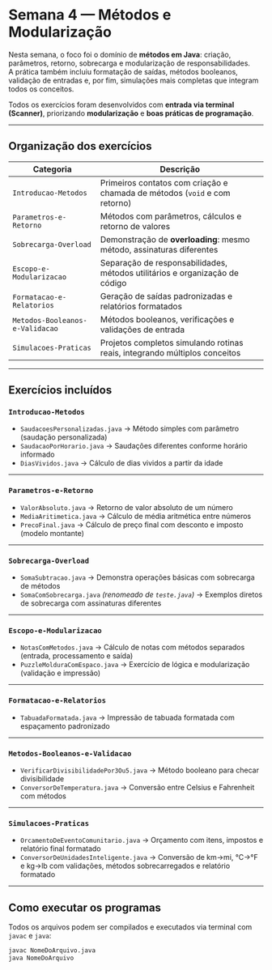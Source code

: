 # Semana 4 — Métodos e Modularização

Nesta semana, o foco foi o domínio de **métodos em Java**: criação, parâmetros, retorno, sobrecarga e modularização de responsabilidades.  
A prática também incluiu formatação de saídas, métodos booleanos, validação de entradas e, por fim, simulações mais completas que integram todos os conceitos.

Todos os exercícios foram desenvolvidos com **entrada via terminal (Scanner)**, priorizando **modularização** e **boas práticas de programação**.

---

## Organização dos exercícios

| Categoria                     | Descrição                                                                 |
|-------------------------------|---------------------------------------------------------------------------|
| `Introducao-Metodos`          | Primeiros contatos com criação e chamada de métodos (`void` e com retorno) |
| `Parametros-e-Retorno`        | Métodos com parâmetros, cálculos e retorno de valores                     |
| `Sobrecarga-Overload`         | Demonstração de **overloading**: mesmo método, assinaturas diferentes     |
| `Escopo-e-Modularizacao`      | Separação de responsabilidades, métodos utilitários e organização de código |
| `Formatacao-e-Relatorios`     | Geração de saídas padronizadas e relatórios formatados                    |
| `Metodos-Booleanos-e-Validacao` | Métodos booleanos, verificações e validações de entrada                 |
| `Simulacoes-Praticas`         | Projetos completos simulando rotinas reais, integrando múltiplos conceitos |

---

## Exercícios incluídos

### `Introducao-Metodos`
- `SaudacoesPersonalizadas.java` → Método simples com parâmetro (saudação personalizada)  
- `SaudacaoPorHorario.java` → Saudações diferentes conforme horário informado  
- `DiasVividos.java` → Cálculo de dias vividos a partir da idade  

---

### `Parametros-e-Retorno`
- `ValorAbsoluto.java` → Retorno de valor absoluto de um número  
- `MediaAritimetica.java` → Cálculo de média aritmética entre números  
- `PrecoFinal.java` → Cálculo de preço final com desconto e imposto (modelo montante)  

---

### `Sobrecarga-Overload`
- `SomaSubtracao.java` → Demonstra operações básicas com sobrecarga de métodos  
- `SomaComSobrecarga.java` *(renomeado de `teste.java`)* → Exemplos diretos de sobrecarga com assinaturas diferentes  

---

### `Escopo-e-Modularizacao`
- `NotasComMetodos.java` → Cálculo de notas com métodos separados (entrada, processamento e saída)  
- `PuzzleMolduraComEspaco.java` → Exercício de lógica e modularização (validação e impressão)  

---

### `Formatacao-e-Relatorios`
- `TabuadaFormatada.java` → Impressão de tabuada formatada com espaçamento padronizado  

---

### `Metodos-Booleanos-e-Validacao`
- `VerificarDivisibilidadePor3Ou5.java` → Método booleano para checar divisibilidade  
- `ConversorDeTemperatura.java` → Conversão entre Celsius e Fahrenheit com métodos  

---

### `Simulacoes-Praticas`
- `OrcamentoDeEventoComunitario.java` → Orçamento com itens, impostos e relatório final formatado
- `ConversorDeUnidadesInteligente.java` → Conversão de km→mi, °C→°F e kg→lb com validações, métodos sobrecarregados e relatório formatado

---

## Como executar os programas

Todos os arquivos podem ser compilados e executados via terminal com `javac` e `java`:

```bash
javac NomeDoArquivo.java
java NomeDoArquivo

